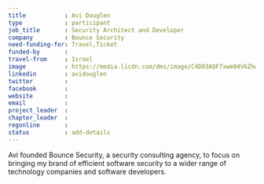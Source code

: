 ```yaml
---
title           : Avi Douglen
type            : participant
job_title       : Security Architect and Developer
company         : Bounce Security
need-funding-for: Travel,Ticket
funded-by       :
travel-from     : Israel
image           : https://media.licdn.com/dms/image/C4D03AQF7xwm94V6Zhw/profile-displayphoto-shrink_800_800/0?e=1529935200&v=beta&t=hhF3gwfqcZ5U-U5hIHNgE8kY6LUCJs5pL70dRkbujd0
linkedin        : avidouglen
twitter         :
facebook        :
website         :
email           :
project_leader  :
chapter_leader  :
regonline       :
status          : add-details
---
```


Avi  founded Bounce Security, a security consulting agency, to focus on bringing my brand of efficient software security to a wider range of technology companies and software developers.
